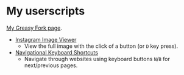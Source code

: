 # My userscripts

[My Greasy Fork page](https://greasyfork.org/en/users/247902-kittenparry).

* [Instagram Image Viewer](instagram_image_viewer)
  * View the full image with the click of a button (or `D` key press).
* [Navigational Keyboard Shortcuts](navigational_keyboard_shortcuts)
  * Navigate through websites using keyboard buttons `N`/`B` for next/previous pages.
